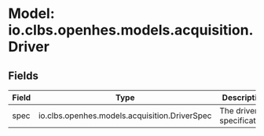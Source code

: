 # Model: io.clbs.openhes.models.acquisition.Driver

## Fields

| Field | Type | Description |
| --- | --- | --- |
| spec | io.clbs.openhes.models.acquisition.DriverSpec | The driver specification. |

